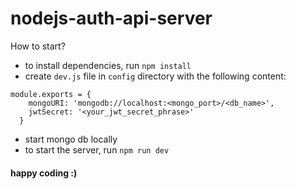 # nodejs-auth-api-server

How to start?
- to install dependencies, run `npm install`
- create `dev.js` file in `config` directory with the following content:
```
module.exports = {
    mongoURI: 'mongodb://localhost:<mongo_port>/<db_name>',
    jwtSecret: '<your_jwt_secret_phrase>'
  }
```
- start mongo db locally
- to start the server, run `npm run dev`

#### happy coding :)
